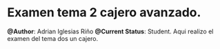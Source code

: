 # Examen tema 2 cajero avanzado.
**@Author**: Adrian Iglesias Riño
**@Current Status**: Student.
Aqui realizo el examen del tema dos un cajero.